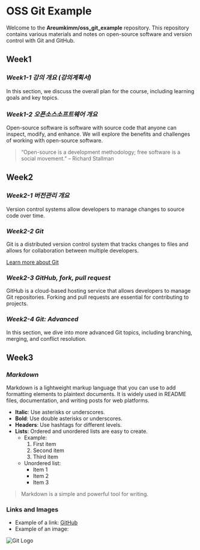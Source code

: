 # OSS Git Example

Welcome to the **Areumkimm/oss_git_example** repository. This repository contains various materials and notes on open-source software and version control with Git and GitHub.

## Week1

### _Week1-1 강의 개요 (강의계획서)_

In this section, we discuss the overall plan for the course, including learning goals and key topics.

### _Week1-2 오픈소스소프트웨어 개요_

Open-source software is software with source code that anyone can inspect, modify, and enhance. We will explore the benefits and challenges of working with open-source software.

> “Open-source is a development methodology; free software is a social movement.” – Richard Stallman

## Week2

### _Week2-1 버전관리 개요_

Version control systems allow developers to manage changes to source code over time. 

### _Week2-2 Git_

Git is a distributed version control system that tracks changes to files and allows for collaboration between multiple developers.

[Learn more about Git](https://git-scm.com/)

### _Week2-3 GitHub, fork, pull request_

GitHub is a cloud-based hosting service that allows developers to manage Git repositories. Forking and pull requests are essential for contributing to projects.

### _Week2-4 Git: Advanced_

In this section, we dive into more advanced Git topics, including branching, merging, and conflict resolution.

## Week3

### _Markdown_

Markdown is a lightweight markup language that you can use to add formatting elements to plaintext documents. It is widely used in README files, documentation, and writing posts for web platforms.

- **Italic**: Use asterisks or underscores.
- **Bold**: Use double asterisks or underscores.
- **Headers**: Use hashtags for different levels.
- **Lists**: Ordered and unordered lists are easy to create.
  - Example:
    1. First item
    2. Second item
    3. Third item
  - Unordered list:
    * Item 1
    * Item 2
    * Item 3

> Markdown is a simple and powerful tool for writing.

### Links and Images

- Example of a link: [GitHub](https://github.com/)
- Example of an image:

![Git Logo](https://git-scm.com/images/logos/downloads/Git-Logo-2Color.png)
